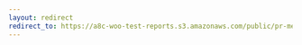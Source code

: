 ```yaml
---
layout: redirect
redirect_to: https://a8c-woo-test-reports.s3.amazonaws.com/public/pr-merge/39396/e2e/index.html
---
```

